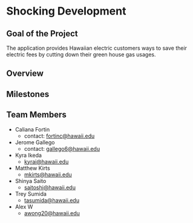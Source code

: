 # Shocking Development 

## Goal of the Project 
The application provides Hawaiian electric customers ways to save their electric fees by cutting down their green house gas usages.

## Overview 

## Milestones 


## Team Members 
* Caliana Fortin 
  * contact: fortinc@hawaii.edu
* Jerome Gallego
  * contact: gallego6@hawaii.edu
* Kyra Ikeda 
  * kyrai@hawaii.edu
* Matthew Kirts 
  * mkirts@hawaii.edu
* Shinya Saito 
  * saitoshi@hawaii.edu
* Trey Sumida
  * tasumida@hawaii.edu
* Alex W 
  * awong20@hawaii.edu
